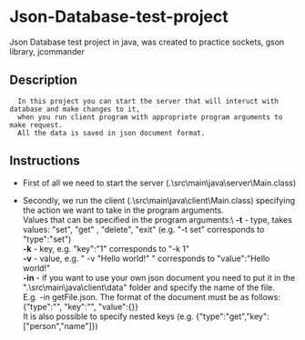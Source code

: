 # Json-Database-test-project
Json Database test project in java, was created to practice sockets, gson library, jcommander

## Description
      In this project you can start the server that will interuct with database and make changes to it, 
      when you run client program with appropriete program arguments to make request.
      All the data is saved in json document format.
## Instructions

- First of all we need to start the server (.\src\main\java\server\Main.class)

- Secondly, we run the client (.\src\main\java\client\Main.class) specifying the action we want to take in the program arguments.\
      Values that can be specified in the program arguments:\ 
        **-t** - type, takes values: "set", "get" , "delete", "exit" (e.g. "-t set" corresponds to "type":"set")\
        **-k** - key, e.g. "key":"1" corresponds to "-k 1"\
        **-v** - value, e.g. " -v "Hello world!" " corresponds to "value":"Hello world!"\
        **-in** - if you want to use your own json document you need to put it in the ".\src\main\java\client\data\" folder and specify the name of the file.\
        E.g. -in getFile.json. The format of the document must be as follows:  
          {"type":"", "key":"", "value":{}}\
        It is also possible to specify nested keys (e.g. {"type":"get","key":["person","name"]})
